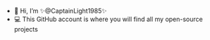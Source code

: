 - 👋 Hi, I’m ✨@CaptainLight1985✨
- 💻 This GitHub account is where you will find all my open-source projects




<!---
CaptainLight1985/CaptainLight1985 is a ✨ special ✨ repository because its `README.md` (this file) appears on your GitHub profile.
You can click the Preview link to take a look at your changes.
--->
